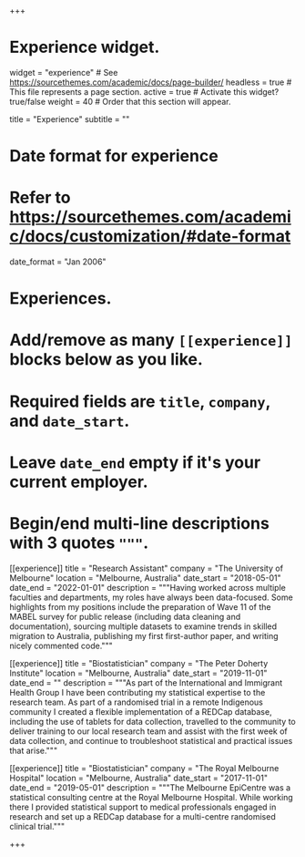 +++
# Experience widget.
widget = "experience"  # See https://sourcethemes.com/academic/docs/page-builder/
headless = true  # This file represents a page section.
active = true  # Activate this widget? true/false
weight = 40  # Order that this section will appear.

title = "Experience"
subtitle = ""

# Date format for experience
#   Refer to https://sourcethemes.com/academic/docs/customization/#date-format
date_format = "Jan 2006"

# Experiences.
#   Add/remove as many `[[experience]]` blocks below as you like.
#   Required fields are `title`, `company`, and `date_start`.
#   Leave `date_end` empty if it's your current employer.
#   Begin/end multi-line descriptions with 3 quotes `"""`.
[[experience]]
  title = "Research Assistant"
  company = "The University of Melbourne"
  location = "Melbourne, Australia"
  date_start = "2018-05-01"
  date_end = "2022-01-01"
  description = """Having worked across multiple faculties and departments, my roles have always been data-focused. Some highlights from my positions include the preparation of Wave 11 of the MABEL survey for public release (including data cleaning and documentation), sourcing multiple datasets to examine trends in skilled migration to Australia, publishing my first first-author paper, and writing nicely commented code."""

[[experience]]
  title = "Biostatistician"
  company = "The Peter Doherty Institute"
  location = "Melbourne, Australia"
  date_start = "2019-11-01"
  date_end = ""
  description = """As part of the International and Immigrant Health Group I have been contributing my statistical expertise to the research team. As part of a randomised trial in a remote Indigenous community I created a flexible implementation of a REDCap database, including the use of tablets for data collection, travelled to the community to deliver training to our local research team and assist with the first week of data collection, and continue to troubleshoot statistical and practical issues that arise."""

[[experience]]
  title = "Biostatistician"
  company = "The Royal Melbourne Hospital"
  location = "Melbourne, Australia"
  date_start = "2017-11-01"
  date_end = "2019-05-01"
  description = """The Melbourne EpiCentre was a statistical consulting centre at the Royal Melbourne Hospital. While working there I provided statistical support to medical professionals engaged in research and set up a REDCap database for a multi-centre randomised clinical trial."""

+++

